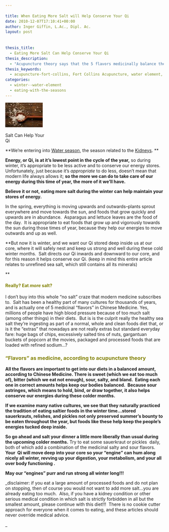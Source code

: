 ```yaml
---

title: When Eating More Salt will Help Conserve Your Qi
date: 2010-12-07T17:10:41+00:00
author: Inger Giffin, L.Ac., Dipl. Ac.
layout: post


thesis_title:
  - Eating More Salt Can Help Conserve Your Qi
thesis_description:
  - "Acupuncture theory says that the 5 flavors medicinally balance the body and conserve Qi.  Salt draws your Qi to your core, where it's stored in winter."
thesis_keywords:
  - acupuncture-fort-collins, Fort Collins Acupuncture, water element, salt
categories:
  - winter--water-element
  - eating-with-the-seasons
---
```

<div id="attachment_945" style="width: 129px" class="wp-caption alignleft">
  <a href="/assets/images/wp-content/uploads/2010/12/salt.jpg"><img class="size-full wp-image-945" title="salt" src="/assets/images/wp-content/uploads/2010/12/salt.jpg" alt="Salt can Help Your Qi" width="119" height="78" /></a>
  
  <p class="wp-caption-text">
    Salt Can Help Your Qi
  </p>
</div>

**We&#8217;re entering into [Water season](http://www.wisdomwaysacupuncture.com/2018/01/12/the-depths-of-water-will-keep-you-balanced-this-winter/), the season related to the [Kidneys](http://www.wisdomwaysacupuncture.com/2017/12/29/is-your-jing-depleted/). ** 

**Energy, or Qi, is at it&#8217;s lowest point in the cycle of the year,** so during winter, it&#8217;s appropriate to be less active and to conserve our energy stores. Unfortunately, just because it&#8217;s _appropriate_ to do less, doesn&#8217;t mean that modern life always allows it; **so the more we can do to take care of our energy during this time of year, the more of it we&#8217;ll have.**

**Believe it or not, eating more salt during the winter can help maintain your stores of energy.** 

In the spring, everything is moving upwards and outwards&#8211;plants sprout everywhere and move towards the sun, and foods that grow quickly and upwards are in abundance.  Asparagus and lettuce leaves are the food of the day.  It is appropriate to eat foods that grow up and vigorously towards the sun during those times of year, because they help our energies to move outwards and up as well.

**But now it is winter, and we want our Qi stored deep inside us at our core, where it will safely nest and keep us strong and well during these cold winter months.  Salt directs our Qi inwards and downward to our core, and for this reason it helps conserve our Qi. (keep in mind this entire article relates to unrefined sea salt, which still contains all its minerals)
  
** 

#### <span style="color: #808000;">Really? Eat <em>more</em> salt?</span>

I don&#8217;t buy into this whole &#8220;no salt&#8221; craze that modern medicine subscribes to.  Salt has been a healthy part of many cultures for thousands of years, and is actually one of 5 medicinal &#8220;flavors&#8221; in Chinese Medicine. Yes, millions of people have high blood pressure because of too much salt (among other things) in their diets.  But is is the culprit really the healthy sea salt they&#8217;re ingesting as part of a normal, whole and clean foods diet that, or is it the &#8220;extras&#8221; that nowadays are not really extras but standard everyday fare: huge bags of chips, excessively salted tins of nuts, gargantuan buckets of popcorn at the movies, packaged and processed foods that are loaded with refined sodium&#8230;?

### <span style="color: #808000;"><strong>&#8220;Flavors&#8221; as medicine, according to acupuncture theory</strong></span>

**All the flavors are important to get into our diets in a balanced amount, according to Chinese Medicine. There is sweet (which we eat too much of), bitter (which we eat not enough), sour, salty, and bland.  Eating each one in correct amounts helps keep our bodies balanced.  Because sour astringes, which means to hold, bind, or draw together, it also helps conserve our energies during these colder months.**

**If we examine many native cultures, we see that they naturally practiced the tradition of eating saltier foods in the winter time&#8230;stored sauerkrauts, relishes, and pickles not only preserved summer&#8217;s bounty to be eaten throughout the year, but foods like these help keep the people&#8217;s energies tucked deep inside.**

**So go ahead and salt your dinner a little more liberally than usual during the upcoming colder months.** Try to eat some sauerkraut or pickles  daily, both of which add a combination of the medicinal salty and sour flavors. **Your  Qi will move deep into your core so your &#8220;engine&#8221; can hum along nicely all winter, revving up your digestion, your metabolism, and your all over body functioning .**

**May our &#8220;engines&#8221; purr and run strong all winter long!!!**

_disclaimer: if you eat a large amount of processed foods and do not plan on stopping, then of course you would not want to add more salt&#8230;you are already eating too much.  Also, if you have a kidney condition or other serious medical condition in which salt is strictly forbidden in all but the smallest amount, please continue with this diet!!!  There is no cookie cutter approach for everyone when it comes to eating, and these articles should never override medical advice.
  
_